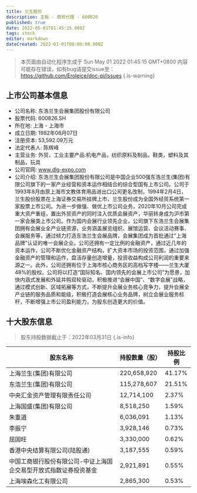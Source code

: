 ```yaml
---
title: 兰生股份
description: 主板 - 商贸代理 - 600826
published: true
date: 2022-05-01T01:45:15.000Z
tags: stock
editor: markdown
dateCreated: 2022-01-01T00:00:00.000Z
---
```


> 本页面由自动化程序生成于 Sun May 01 2022 01:45:15 GMT+0800
> 内容可能存在错误，如有bug请提交issue至：https://github.com/Eroleice/doc-pi/issues
{.is-warning}

## 上市公司基本信息
- 公司名称: 东浩兰生会展集团股份有限公司
- 股票代码: 600826.SH
- 所在地: 上海 - 上海市
- 成立日期: 1982年08月07日
- 注册资本: 53,592.09万元
- 法定代表人: 陈辉峰
- 主营业务: 外贸，工业主要产品:机电产品，纺织原料及制品，鞋类，塑料及其制品，玩具
- 公司官网: www.dlg-expo.com
- 公司介绍: 东浩兰生会展集团股份有限公司是中国企业500强东浩兰生(集团)有限公司旗下的一家产业经营和资本运作相结合的综合型国有上市公司。公司于1993年8月由原上海市文教体育用品进出口公司更名改制，1994年2月4日，兰生股份股票在上海证券交易所挂牌上市，兰生股份成为全国外经贸系统第一家股票上市公司。为进一步做强、做优上市公司业务，2020年10月公司完成重大资产重组，置出外贸资产的同时注入优质会展资产，华丽转身成为沪市第一家会展类上市公司。作为国内会展行业领先企业，公司旗下东浩兰生会展集团拥有会展业全产业链资源，业务涵盖展览组织、展馆运营、会议活动赛事、会展服务等，通过倾力打造东浩兰生会展品牌，会展集团成为首批通过“上海品牌”认证的唯一会展企业。公司还拥有一定比例的金融资产，通过近几年的资本运作，公司不断优化金融资产结构，扩大资本市场的投资范围，通过加强金融资产的管理和运作，盘活存量创造增量，投资收益构成公司利润的重要来源之一。此外，公司还拥有位于上海市核心商务区的高档写字楼——兰生大厦48%的股权。公司将以打造“国际知名、国内领先的会展上市公司”为愿景，加快内涵式发展和外延并购双轮驱动，积极推进“会展中国”、“数字会展”战略，通过模式创新、区域拓展等方式，不断提升会展业务核心竞争力，提升会展全产业链的服务品质和能级，积极打造会展核心业务品牌，树立会展业服务标杆，不断增强上市公司盈利能力，为股东创造更大的价值。


## 十大股东信息
> 股东持股数据截止于：2022年03月31日
{.is-info}

| 股东名称 | 持股数量（股） | 持股比例 |
| --- | --- | --- |
| 上海兰生(集团)有限公司 | 220,658,920 | 41.17% |
| 东浩兰生(集团)有限公司 | 115,278,607 | 21.51% |
| 中央汇金资产管理有限责任公司 | 12,714,100 | 2.37% |
| 上海国盛(集团)有限公司 | 8,518,250 | 1.59% |
| 朱重道 | 6,036,091 | 1.13% |
| 李振宁 | 3,928,146 | 0.73% |
| 屈国旺 | 3,330,000 | 0.62% |
| 香港中央结算有限公司(陆股通) | 3,187,555 | 0.59% |
| 中国工商银行股份有限公司-中证上海国企交易型开放式指数证券投资基金 | 2,921,891 | 0.55% |
| 上海埃森化工有限公司 | 2,865,300 | 0.53% |




